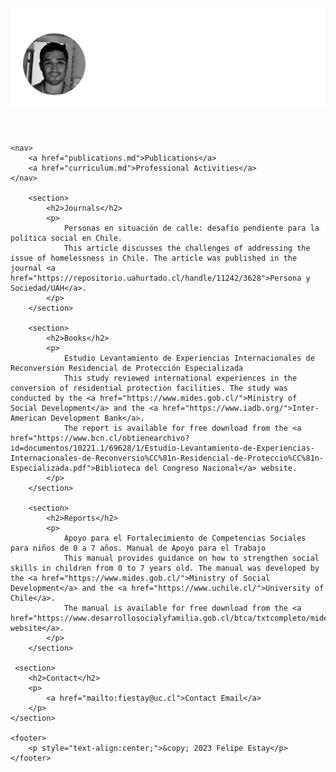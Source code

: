 <html>
<head>
    <meta charset="UTF-8">
    <title>Academic website</title>
    <style>
        body {
            font-family: Arial, sans-serif;
        }
        header {
            background-image: url('fila1.png');
            background-size: cover;
            background-position: center;
            background-color: rgba(255, 255, 255, 0.9);
            padding: 20px;
            text-align: center;
            display: flex;
            align-items: flex-start;
        }
        img.profile-photo {
            border-radius: 50%;
            width: 100px;
            margin-top: 20px;
            margin-right: 20px;
        }
        h1 {
            margin: 0;
        }
        nav {
            background-color: #e9ecef;
            padding: 15px;
            text-align: center;
        }
        nav a {
            margin: 0 10px;
            text-decoration: none;
            color: black;
        }
        section {
            margin: 20px;
        }
    </style>
</head>
<body>
    <header>
        <img src="Felipe-Estay.png" class="profile-photo" alt="Sociologist">
        <h1> </h1>
    </header>

    <nav>
        <a href="publications.md">Publications</a>
        <a href="curriculum.md">Professional Activities</a>
    </nav>

        <section>
            <h2>Journals</h2>
            <p>
                Personas en situación de calle: desafío pendiente para la política social en Chile. 
                This article discusses the challenges of addressing the issue of homelessness in Chile. The article was published in the journal <a href="https://repositorio.uahurtado.cl/handle/11242/3628">Persona y Sociedad/UAH</a>.
            </p>
        </section>

        <section>
            <h2>Books</h2>
            <p>
                Estudio Levantamiento de Experiencias Internacionales de Reconversión Residencial de Protección Especializada
                This study reviewed international experiences in the conversion of residential protection facilities. The study was conducted by the <a href="https://www.mides.gob.cl/">Ministry of Social Development</a> and the <a href="https://www.iadb.org/">Inter-American Development Bank</a>.
                The report is available for free download from the <a href="https://www.bcn.cl/obtienearchivo?id=documentos/10221.1/69628/1/Estudio-Levantamiento-de-Experiencias-Internacionales-de-Reconversio%CC%81n-Residencial-de-Proteccio%CC%81n-Especializada.pdf">Biblioteca del Congreso Nacional</a> website.
            </p>        
        </section>

        <section>
            <h2>Reports</h2>
            <p>
                Apoyo para el Fortalecimiento de Competencias Sociales para niños de 0 a 7 años. Manual de Apoyo para el Trabajo
                This manual provides guidance on how to strengthen social skills in children from 0 to 7 years old. The manual was developed by the <a href="https://www.mides.gob.cl/">Ministry of Social Development</a> and the <a href="https://www.uchile.cl/">University of Chile</a>.
                The manual is available for free download from the <a href="https://www.desarrollosocialyfamilia.gob.cl/btca/txtcompleto/mideplan/manual_formac.compet.parentales.pdf">MIDES website</a>.        
            </p>                                                                                                                                                                                                                           
        </section>

     <section>
        <h2>Contact</h2>
        <p>
            <a href="mailto:fiestay@uc.cl">Contact Email</a>
        </p>
    </section>

    <footer>
        <p style="text-align:center;">&copy; 2023 Felipe Estay</p>
    </footer>
</body>
</html>
